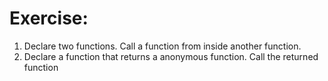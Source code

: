 # Exercise:

1. Declare two functions. Call a function from inside another function.
2. Declare a function that returns a anonymous function. Call the returned function


